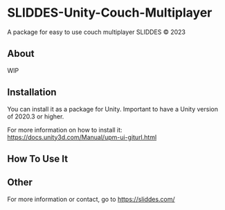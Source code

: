 # SLIDDES-Unity-Couch-Multiplayer
A package for easy to use couch multiplayer
SLIDDES © 2023

## About
WIP

## Installation
You can install it as a package for Unity.
Important to have a Unity version of 2020.3 or higher.

For more information on how to install it:
https://docs.unity3d.com/Manual/upm-ui-giturl.html

## How To Use It


## Other
For more information or contact, go to https://sliddes.com/